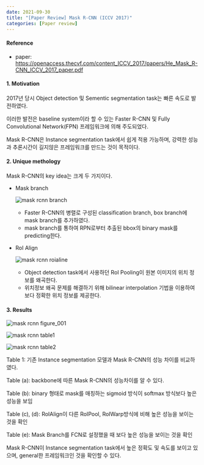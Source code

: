 ```yaml
---
date: 2021-09-30
title: "[Paper Review] Mask R-CNN (ICCV 2017)"
categories: [Paper review]
---
```





#### Reference

+ paper: <https://openaccess.thecvf.com/content_ICCV_2017/papers/He_Mask_R-CNN_ICCV_2017_paper.pdf>





#### 1. Motivation  



2017년 당시 Object detection 및 Sementic segmentation task는 빠른 속도로 발전하였다. 

이러한 발전은 baseline system이라 할 수 있는 Faster R-CNN 및 Fully Convolutional Network(FPN) 프레임워크에 의해 주도되었다.

Mask R-CNN은 Instance segmentation task에서 쉽게 적용 가능하며, 강력한 성능과 추론시간이 길지않은 프레임워크를 만드는 것이 목적이다.





#### 2. Unique methology  

Mask R-CNN의 key idea는 크게 두 가지이다.

+ Mask branch

  ![mask rcnn branch](https://user-images.githubusercontent.com/76807432/135477070-7ee38d25-51f5-4e85-85e5-2d087f48783f.PNG)

  + Faster R-CNN의 병렬로 구성된 classification branch, box branch에 mask branch를 추가하였다. 
  + mask branch를 통하여 RPN로부터 추출된 bbox의 binary mask를 predicting한다.

+ RoI Align

  ![mask rcnn roialine](https://user-images.githubusercontent.com/76807432/135477134-74306e96-95a5-48bd-94a8-523a6badc89a.PNG)

  + Object detection task에서 사용하던 RoI Pooling이 원본 이미지의 위치 정보를 왜곡한다.
  + 위치정보 왜곡 문제를 해결하기 위해 bilinear interpolation 기법을 이용하여 보다 정확한 위치 정보를 제공한다.



#### 3. Results  

![mask rcnn figure_001](https://user-images.githubusercontent.com/76807432/135477205-d95d453f-d134-4467-a725-f20322f2cdff.PNG)

![mask rcnn table1](https://user-images.githubusercontent.com/76807432/135477264-131fd7b3-af49-4390-9c9a-87fffe5677d0.PNG)

![mask rcnn table2](https://user-images.githubusercontent.com/76807432/135477302-ac9af77b-f7f3-4c8a-90ca-c59b6b878e23.PNG)

Table 1: 기존 Instance segmentation 모델과 Mask R-CNN의 성능 차이를 비교하였다. 

Table (a): backbone에 따른 Mask R-CNN의 성능차이를 알 수 있다.

Table (b): binary 형태로 mask를 매칭하는 sigmoid 방식이 softmax 방식보다 높은 성능을 보임

Table (c), (d): RoIAlign이 다른 RoIPool, RoIWarp방식에 비해 높은 성능을 보이는 것을 확인

Table (e): Mask Branch를 FCN로 설정했을 때 보다 높은 성능을 보이는 것을 확인



Mask R-CNN이 Instance segmentation task에서 높은 정확도 및 속도를 보이고 있으며, general한 프레임워크인 것을 확인할 수 있다. 

